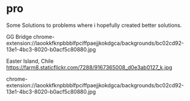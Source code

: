 # pro
Some Solutions to problems where i hopefully created better solutions.

GG Bridge
chrome-extension://laookkfknpbbblfpciffpaejjkokdgca/backgrounds/bc02cd92-13e1-4bc3-8020-b0acf5c80880.jpg

Easter Island, Chile
https://farm8.staticflickr.com/7288/9167365008_d0e3ab0127_k.jpg

chrome-extension://laookkfknpbbblfpciffpaejjkokdgca/backgrounds/bc02cd92-13e1-4bc3-8020-b0acf5c80880.jpg
